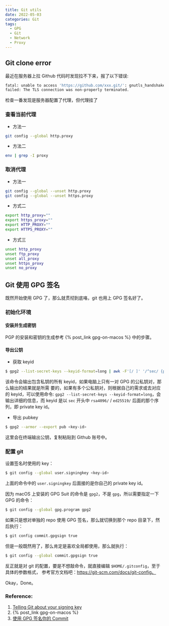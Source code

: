 ```yaml
---
title: Git utils
date: 2022-05-03
categories: Git
tags:
  - GPG
  - Git
  - Network
  - Proxy
---
```


## Git clone error

最近在服务器上拉 Github 代码时发现拉不下来，报了以下错误:

```bash
fatal: unable to access 'https://github.com/xxx.git/': gnutls_handshake()
failed: The TLS connection was non-properly terminated.
```

检查一番发现是服务器配置了代理，但代理挂了

### 查看当前代理

- 方法一

```bash
git config --global http.proxy
```

- 方法二

```bash
env | grep -I proxy
```

### 取消代理

- 方法一

```bash
git config --global --unset http.proxy
git config --global --unset https.proxy
```

- 方式二

```bash
export http_proxy=""
export https_proxy=""
export HTTP_PROXY=""
export HTTPS_PROXY=""
```

- 方式三

```bash
unset http_proxy
unset ftp_proxy
unset all_proxy
unset https_proxy
unset no_proxy
```

## Git 使用 GPG 签名

既然开始使用 GPG 了，那么就贯彻到底咯，git 也用上 GPG 签名好了。

### 初始化环境

#### 安装并生成密钥

PGP 的安装和密钥的生成参考 {% post_link gpg-on-macos %} 中的步骤。

#### 导出公钥

- 获取 keyid

```bash
$ gpg2 --list-secret-keys --keyid-format=long | awk -F'[/ ]' '/^sec/ {print $5}'
```

该命令会输出包含私钥的所有 keyid，如果电脑上只有一对 GPG 的公私钥对，那么输出的结果就是所需
要的，如果有多个公私钥对，则根据自己的需求或去对应的 keyid，可以使用命令:
`gpg2 --list-secret-keys --keyid-format=long`，会输出详细的信息，而 keyid 是以 `sec`
开头中 `rsa4096/` / `ed25519/` 后面的那个序列，即 private key id。

- 导出 pubkey

```bash
$ gpg2 --armor --export pub <key-id>
```

这里会在终端输出公钥，复制粘贴到 Github 账号中。

### 配置 git

设置签名时使用的 key：

```bash
$ git config --global user.signingkey <key-id>
```

上面的命令中的 `user.signingkey` 后面接的是你自己的 private key id。

因为 macOS 上安装的 GPG Suit 的命令是 `gpg2`，不是 `gpg`，所以需要指定一下 GPG 的命令：

```bash
$ git config --global gpg.program gpg2
```

如果只是想对单独的 repo 使用 GPG 签名，那么就切换到那个 repo 目录下，然后执行：

```bash
$ git config commit.gpgsign true
```

但是一般既然用了，那么肯定是喜欢全局都使用，那么就执行：

```bash
$ git config --global commit.gpgsign true
```

反正就是对 git 的配置，要是不想敲命令，就直接编辑 `$HOME/.gitconfig`，至于具体的参数格式，
参考官方文档吧：https://git-scm.com/docs/git-config。

Okay，Done。

### Reference:

1. [Telling Git about your signing key](https://docs.github.com/en/authentication/managing-commit-signature-verification/telling-git-about-your-signing-key)
2. {% post_link gpg-on-macos %}
3. [使用 GPG 签名你的 Commit](https://www.cnblogs.com/xueweihan/p/5430451.html)
